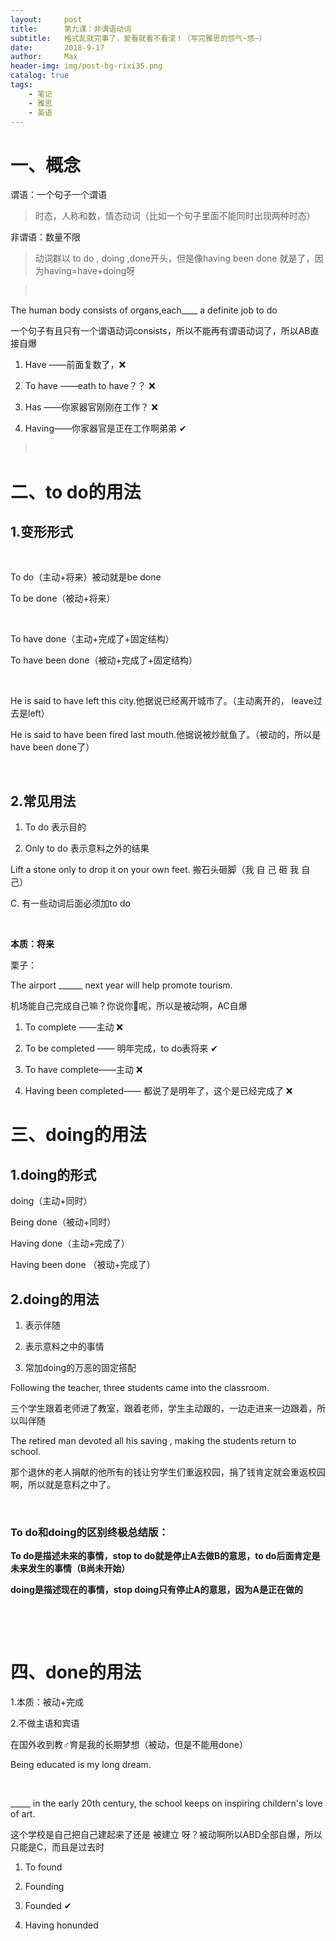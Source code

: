 ```yaml
---
layout:     post
title:      第九课：非谓语动词
subtitle:   格式乱就完事了，爱看就看不看滚！（写完雅思的怨气~悠~）
date:       2018-9-17
author:     Max
header-img: img/post-bg-rixi35.png
catalog: true
tags:
    - 笔记
    - 雅思
    - 英语
---
```


一、概念
========

谓语：一个句子一个谓语

>   时态，人称和数，情态动词（比如一个句子里面不能同时出现两种时态）

非谓语：数量不限

>   动词群以 to do , doing ,done开头，但是像having been done
>   就是了，因为having=have+doing呀

>    

The human body consists of organs,each___\_ a definite job to do

一个句子有且只有一个谓语动词consists，所以不能再有谓语动词了，所以AB直接自爆

1.  Have ——前面复数了，❌

2.  To have ——eath to have？？ ❌

3.  Has ——你家器官刚刚在工作？ ❌

4.  Having——你家器官是正在工作啊弟弟 ✔

>    

二、to do的用法
===============

1.变形形式
----------

 

To do（主动+将来）被动就是be done

To be done（被动+将来）

 

To have done（主动+完成了+固定结构）

To have been done（被动+完成了+固定结构）

 

He is said to have left this
city.他据说已经离开城市了。（主动离开的， leave过去是left）

He is said to have been fired last mouth.他据说被炒鱿鱼了。（被动的，所以是have
been done了）

 

2.常见用法
----------

1.  To do 表示目的

2.  Only to do 表示意料之外的结果

Lift a stone only to drop it on your own feet. 搬石头砸脚（我 自 己 砸 我 自
己）

C. 有一些动词后面必须加to do

 

**本质：将来**

栗子：

The airport \_____\_ next year will help promote tourism.

机场能自己完成自己嘛？你说你🐎呢，所以是被动啊，AC自爆

1.  To complete ——主动 ❌

2.  To be completed —— 明年完成，to do表将来 ✔

3.  To have complete——主动 ❌

4.  Having been completed—— 都说了是明年了，这个是已经完成了 ❌

三、doing的用法
===============

1.doing的形式
-------------

doing（主动+同时）

Being done（被动+同时）

Having done（主动+完成了）

Having been done （被动+完成了）

2.doing的用法
-------------

1.  表示伴随

2.  表示意料之中的事情

3.  常加doing的万恶的固定搭配

Following the teacher, three students came into the classroom.

三个学生跟着老师进了教室，跟着老师，学生主动跟的，一边走进来一边跟着，所以叫伴随

The retired man devoted all his saving , making the students return to school.

那个退休的老人捐献的他所有的钱让穷学生们重返校园，捐了钱肯定就会重返校园啊，所以就是意料之中了。

 

### To do和doing的区别终极总结版：

**To do是描述未来的事情，stop to do就是停止A去做B的意思，to
do后面肯定是未来发生的事情（B尚未开始）**

**doing是描述现在的事情，stop doing只有停止A的意思，因为A是正在做的**

 

 

四、done的用法
==============

1.本质：被动+完成

2.不做主语和宾语

在国外收到教♂育是我的长期梦想（被动，但是不能用done）

Being educated is my long dream.

 

\____\_ in the early 20th century, the school keeps on inspiring childern's love
of art.

这个学校是自己把自己建起来了还是 被建立
呀？被动啊所以ABD全部自爆，所以只能是C，而且是过去时

1.  To found

2.  Founding

3.  Founded ✔

4.  Having honunded

 

 
